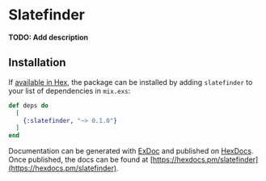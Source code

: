 # Slatefinder

**TODO: Add description**

## Installation

If [available in Hex](https://hex.pm/docs/publish), the package can be installed
by adding `slatefinder` to your list of dependencies in `mix.exs`:

```elixir
def deps do
  [
    {:slatefinder, "~> 0.1.0"}
  ]
end
```

Documentation can be generated with [ExDoc](https://github.com/elixir-lang/ex_doc)
and published on [HexDocs](https://hexdocs.pm). Once published, the docs can
be found at [https://hexdocs.pm/slatefinder](https://hexdocs.pm/slatefinder).

